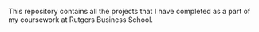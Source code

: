 This repository contains all the projects that I have completed as a part of my coursework at Rutgers Business School. 
